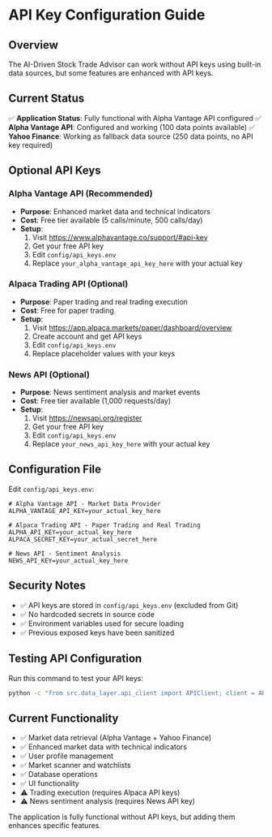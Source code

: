 # API Key Configuration Guide

## Overview
The AI-Driven Stock Trade Advisor can work without API keys using built-in data sources, but some features are enhanced with API keys.

## Current Status
✅ **Application Status**: Fully functional with Alpha Vantage API configured
✅ **Alpha Vantage API**: Configured and working (100 data points available)
✅ **Yahoo Finance**: Working as fallback data source (250 data points, no API key required)

## Optional API Keys

### Alpha Vantage API (Recommended)
- **Purpose**: Enhanced market data and technical indicators
- **Cost**: Free tier available (5 calls/minute, 500 calls/day)
- **Setup**: 
  1. Visit https://www.alphavantage.co/support/#api-key
  2. Get your free API key
  3. Edit `config/api_keys.env`
  4. Replace `your_alpha_vantage_api_key_here` with your actual key

### Alpaca Trading API (Optional)
- **Purpose**: Paper trading and real trading execution
- **Cost**: Free for paper trading
- **Setup**: 
  1. Visit https://app.alpaca.markets/paper/dashboard/overview
  2. Create account and get API keys
  3. Edit `config/api_keys.env`
  4. Replace placeholder values with your keys

### News API (Optional)
- **Purpose**: News sentiment analysis and market events
- **Cost**: Free tier available (1,000 requests/day)
- **Setup**: 
  1. Visit https://newsapi.org/register
  2. Get your free API key
  3. Edit `config/api_keys.env`
  4. Replace `your_news_api_key_here` with your actual key

## Configuration File
Edit `config/api_keys.env`:
```env
# Alpha Vantage API - Market Data Provider
ALPHA_VANTAGE_API_KEY=your_actual_key_here

# Alpaca Trading API - Paper Trading and Real Trading
ALPHA_API_KEY=your_actual_key_here
ALPACA_SECRET_KEY=your_actual_secret_here

# News API - Sentiment Analysis
NEWS_API_KEY=your_actual_key_here
```

## Security Notes
- ✅ API keys are stored in `config/api_keys.env` (excluded from Git)
- ✅ No hardcoded secrets in source code
- ✅ Environment variables used for secure loading
- ✅ Previous exposed keys have been sanitized

## Testing API Configuration
Run this command to test your API keys:
```bash
python -c "from src.data_layer.api_client import APIClient; client = APIClient(); print('Alpha Vantage:', 'Configured' if client.alpha_vantage_key and client.alpha_vantage_key != 'your_alpha_vantage_api_key_here' else 'Not Configured')"
```

## Current Functionality
- ✅ Market data retrieval (Alpha Vantage + Yahoo Finance)
- ✅ Enhanced market data with technical indicators
- ✅ User profile management
- ✅ Market scanner and watchlists
- ✅ Database operations
- ✅ UI functionality
- ⚠️ Trading execution (requires Alpaca API keys)
- ⚠️ News sentiment analysis (requires News API key)

The application is fully functional without API keys, but adding them enhances specific features. 